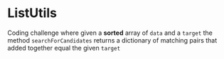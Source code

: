# ListUtils

Coding challenge where given a **sorted** array of `data` and a `target` the method `searchForCandidates` returns a dictionary of matching pairs that added together equal the given `target`
